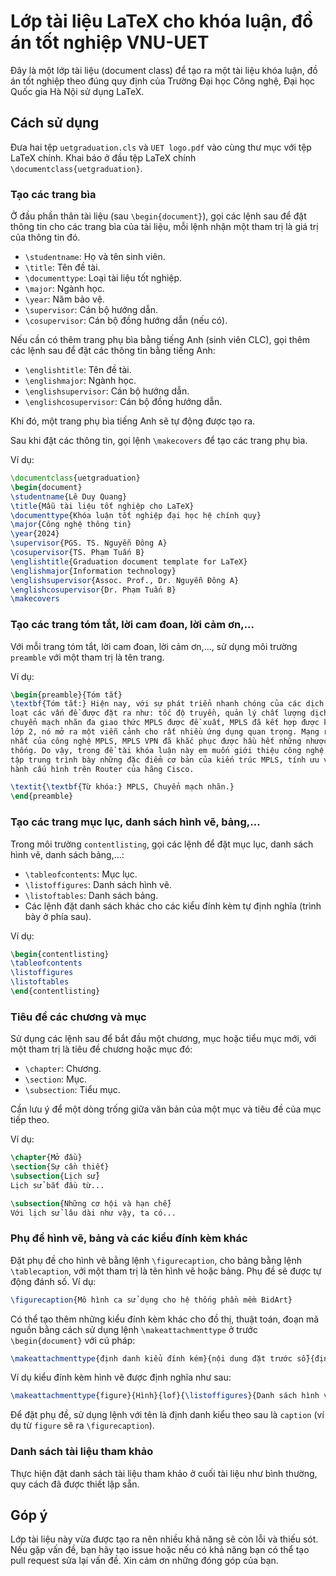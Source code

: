 # Lớp tài liệu LaTeX cho khóa luận, đồ án tốt nghiệp VNU-UET

Đây là một lớp tài liệu (document class) để tạo ra một tài liệu khóa luận, đồ án tốt nghiệp theo đúng quy định của
Trường Đại học Công nghệ, Đại học Quốc gia Hà Nội sử dụng LaTeX.

## Cách sử dụng

Đưa hai tệp `uetgraduation.cls` và `UET logo.pdf` vào cùng thư mục với tệp LaTeX chính. Khai báo ở đầu tệp LaTeX chính
`\documentclass{uetgraduation}`.

### Tạo các trang bìa

Ở đầu phần thân tài liệu (sau `\begin{document}`), gọi các lệnh sau để đặt thông tin cho các trang bìa của tài liệu, mỗi
lệnh nhận một tham trị là giá trị của thông tin đó.

- `\studentname`: Họ và tên sinh viên.
- `\title`: Tên đề tài.
- `\documenttype`: Loại tài liệu tốt nghiệp.
- `\major`: Ngành học.
- `\year`: Năm bảo vệ.
- `\supervisor`: Cán bộ hướng dẫn.
- `\cosupervisor`: Cán bộ đồng hướng dẫn (nếu có).

Nếu cần có thêm trang phụ bìa bằng tiếng Anh (sinh viên CLC), gọi thêm các lệnh sau để đặt các thông tin bằng tiếng Anh:

- `\englishtitle`: Tên đề tài.
- `\englishmajor`: Ngành học.
- `\englishsupervisor`: Cán bộ hướng dẫn.
- `\englishcosupervisor`: Cán bộ đồng hướng dẫn.

Khi đó, một trang phụ bìa tiếng Anh sẽ tự động được tạo ra.

Sau khi đặt các thông tin, gọi lệnh `\makecovers` để tạo các trang phụ bìa.

Ví dụ:

```latex
\documentclass{uetgraduation}
\begin{document}
\studentname{Lê Duy Quang}
\title{Mẫu tài liệu tốt nghiệp cho LaTeX}
\documenttype{Khóa luận tốt nghiệp đại học hệ chính quy}
\major{Công nghệ thông tin}
\year{2024}
\supervisor{PGS. TS. Nguyễn Đông A}
\cosupervisor{TS. Phạm Tuấn B}
\englishtitle{Graduation document template for LaTeX}
\englishmajor{Information technology}
\englishsupervisor{Assoc. Prof., Dr. Nguyễn Đông A}
\englishcosupervisor{Dr. Phạm Tuấn B}
\makecovers
```

### Tạo các trang tóm tắt, lời cam đoan, lời cảm ơn,...

Với mỗi trang tóm tắt, lời cam đoan, lời cảm ơn,..., sử dụng môi trường `preamble` với một tham trị là tên trang.

Ví dụ:

```latex
\begin{preamble}{Tóm tắt}
\textbf{Tóm tắt:} Hiện nay, với sự phát triển nhanh chóng của các dịch vụ IP và sự bùng nổ của Internet đã dẫn đến một
loạt các vấn đề được đặt ra như: tốc độ truyền, quản lý chất lượng dịch vụ, điều phối dung lượng... Gần đây, công nghệ
chuyển mạch nhãn đa giao thức MPLS được đề xuất, MPLS đã kết hợp được khả năng định tuyến tốt ở lớp 3 và chuyển mạch ở
lớp 2, nó mở ra một viễn cảnh cho rất nhiều ứng dụng quan trọng. Mạng riêng ảo VPN là một trong những ứng dụng nổi bật
nhất của công nghệ MPLS, MPLS VPN đã khắc phục được hầu hết những nhược điểm tồn tại trước đó trong công nghệ VPN truyền
thống. Do vậy, trong đề tài khóa luận này em muốn giới thiệu công nghệ MPLS và dịch vụ MPLS VPN. Nội dung của đồ án sẽ
tập trung trình bày những đặc điểm cơ bản của kiến trúc MPLS, tính ưu việt trong ứng dụng MPLS VPN, và các bước tiến
hành cấu hình trên Router của hãng Cisco.

\textit{\textbf{Từ khóa:} MPLS, Chuyển mạch nhãn.}
\end{preamble}
```

### Tạo các trang mục lục, danh sách hình vẽ, bảng,...

Trong môi trường `contentlisting`, gọi các lệnh để đặt mục lục, danh sách hình vẽ, danh sách bảng,...:

- `\tableofcontents`: Mục lục.
- `\listoffigures`: Danh sách hình vẽ.
- `\listoftables`: Danh sách bảng.
- Các lệnh đặt danh sách khác cho các kiểu đính kèm tự định nghĩa (trình bày ở phía sau).

Ví dụ:

```latex
\begin{contentlisting}
\tableofcontents
\listoffigures
\listoftables
\end{contentlisting}
```

### Tiêu đề các chương và mục

Sử dụng các lệnh sau để bắt đầu một chương, mục hoặc tiểu mục mới, với một tham trị là tiêu đề chương hoặc mục đó:

- `\chapter`: Chương.
- `\section`: Mục.
- `\subsection`: Tiểu mục.

Cần lưu ý để một dòng trống giữa văn bản của một mục và tiêu đề của mục tiếp theo.

Ví dụ:

```latex
\chapter{Mở đầu}
\section{Sự cần thiết}
\subsection{Lịch sử}
Lịch sử bắt đầu từ...

\subsection{Những cơ hội và hạn chế}
Với lịch sử lâu dài như vậy, ta có...
```

### Phụ đề hình vẽ, bảng và các kiểu đính kèm khác

Đặt phụ đề cho hình vẽ bằng lệnh `\figurecaption`, cho bảng bằng lệnh `\tablecaption`, với một tham trị là tên hình vẽ
hoặc bảng. Phụ đề sẽ được tự động đánh số. Ví dụ:

```latex
\figurecaption{Mô hình ca sử dụng cho hệ thống phần mềm BidArt}
```

Có thể tạo thêm những kiểu đính kèm khác cho đồ thị, thuật toán, đoạn mã nguồn bằng cách sử dụng lệnh
`\makeattachmenttype` ở trước `\begin{document}` với cú pháp:

```latex
\makeattachmenttype{định danh kiểu đính kém}{nội dung đặt trước số}{định danh danh sách}{lệnh đặt danh sách}{tiêu đề danh sách}
```

Ví dụ kiểu đính kèm hình vẽ được định nghĩa như sau:

```latex
\makeattachmenttype{figure}{Hình}{lof}{\listoffigures}{Danh sách hình vẽ}
```

Để đặt phụ đề, sử dụng lệnh với tên là định danh kiểu theo sau là `caption` (ví dụ từ `figure` sẽ ra `\figurecaption`).

### Danh sách tài liệu tham khảo

Thực hiện đặt danh sách tài liệu tham khảo ở cuối tài liệu như bình thường, quy cách đã được thiết lập sẵn.

## Góp ý

Lớp tài liệu này vừa được tạo ra nên nhiều khả năng sẽ còn lỗi và thiếu sót. Nếu gặp vấn đề, bạn hãy tạo issue hoặc nếu
có khả năng bạn có thể tạo pull request sửa lại vấn đề. Xin cảm ơn những đóng góp của bạn.